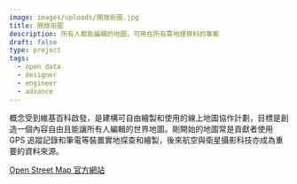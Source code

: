 ```yaml
---
image: images/uploads/開放街圖.jpg
title: 開放街圖
description: 所有人都能編輯的地圖，可用在所有需地理資料的專案
draft: false
type: project
tags:
  - open data
  - designer
  - engineer
  - advance
---
```

概念受到維基百科啟發，是建構可自由繪製和使用的線上地圖協作計劃，目標是創造一個內容自由且能讓所有人編輯的世界地圖。剛開始的地圖常是貢獻者使用 GPS 追蹤記錄和筆電等裝置實地探查和繪製，後來航空與衛星攝影科技亦成為重要的資料來源。

[Open Street Map 官方網站](https://www.openstreetmap.org/#map=7/23.611/120.768)